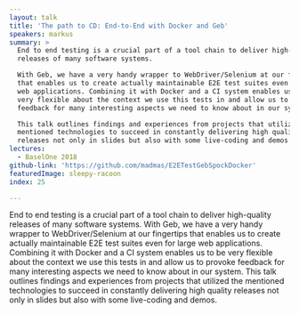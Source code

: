 ```yaml
---
layout: talk
title: 'The path to CD: End-to-End with Docker and Geb'
speakers: markus
summary: >
  End to end testing is a crucial part of a tool chain to deliver high-quality
  releases of many software systems.

  With Geb, we have a very handy wrapper to WebDriver/Selenium at our fingertips
  that enables us to create actually maintainable E2E test suites even for large
  web applications. Combining it with Docker and a CI system enables us to be
  very flexible about the context we use this tests in and allow us to provoke
  feedback for many interesting aspects we need to know about in our system.

  This talk outlines findings and experiences from projects that utilized the
  mentioned technologies to succeed in constantly delivering high quality
  releases not only in slides but also with some live-coding and demos.
lectures:
  - BaselOne 2018
github-link: 'https://github.com/madmas/E2ETestGebSpockDocker'
featuredImage: sleepy-racoon
index: 25

---
```


End to end testing is a crucial part of a tool chain to deliver high-quality releases of many software systems.
With Geb, we have a very handy wrapper to WebDriver/Selenium at our fingertips that enables us to create actually maintainable E2E test suites even for large web applications. Combining it with Docker and a CI system enables us to be very flexible about the context we use this tests in and allow us to provoke feedback for many interesting aspects we need to know about in our system.
This talk outlines findings and experiences from projects that utilized the mentioned technologies to succeed in constantly delivering high quality releases not only in slides but also with some live-coding and demos.
